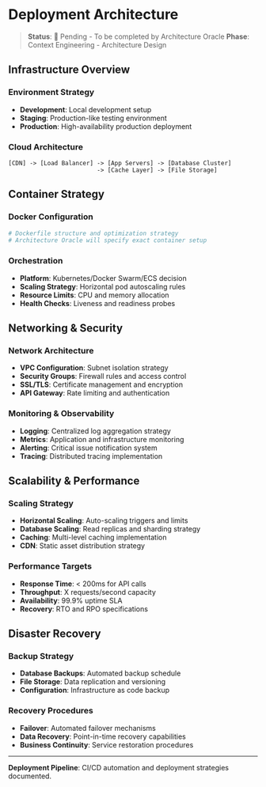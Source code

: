 # Deployment Architecture

> **Status**: 🔄 Pending - To be completed by Architecture Oracle
> **Phase**: Context Engineering - Architecture Design

## Infrastructure Overview

### Environment Strategy
- **Development**: Local development setup
- **Staging**: Production-like testing environment  
- **Production**: High-availability production deployment

### Cloud Architecture
```
[CDN] -> [Load Balancer] -> [App Servers] -> [Database Cluster]
                         -> [Cache Layer] -> [File Storage]
```

## Container Strategy

### Docker Configuration
```dockerfile
# Dockerfile structure and optimization strategy
# Architecture Oracle will specify exact container setup
```

### Orchestration
- **Platform**: Kubernetes/Docker Swarm/ECS decision
- **Scaling Strategy**: Horizontal pod autoscaling rules
- **Resource Limits**: CPU and memory allocation
- **Health Checks**: Liveness and readiness probes

## Networking & Security

### Network Architecture
- **VPC Configuration**: Subnet isolation strategy
- **Security Groups**: Firewall rules and access control
- **SSL/TLS**: Certificate management and encryption
- **API Gateway**: Rate limiting and authentication

### Monitoring & Observability
- **Logging**: Centralized log aggregation strategy
- **Metrics**: Application and infrastructure monitoring
- **Alerting**: Critical issue notification system
- **Tracing**: Distributed tracing implementation

## Scalability & Performance

### Scaling Strategy
- **Horizontal Scaling**: Auto-scaling triggers and limits
- **Database Scaling**: Read replicas and sharding strategy
- **Caching**: Multi-level caching implementation
- **CDN**: Static asset distribution strategy

### Performance Targets
- **Response Time**: < 200ms for API calls
- **Throughput**: X requests/second capacity
- **Availability**: 99.9% uptime SLA
- **Recovery**: RTO and RPO specifications

## Disaster Recovery

### Backup Strategy
- **Database Backups**: Automated backup schedule
- **File Storage**: Data replication and versioning
- **Configuration**: Infrastructure as code backup

### Recovery Procedures
- **Failover**: Automated failover mechanisms
- **Data Recovery**: Point-in-time recovery capabilities
- **Business Continuity**: Service restoration procedures

---
**Deployment Pipeline**: CI/CD automation and deployment strategies documented.
